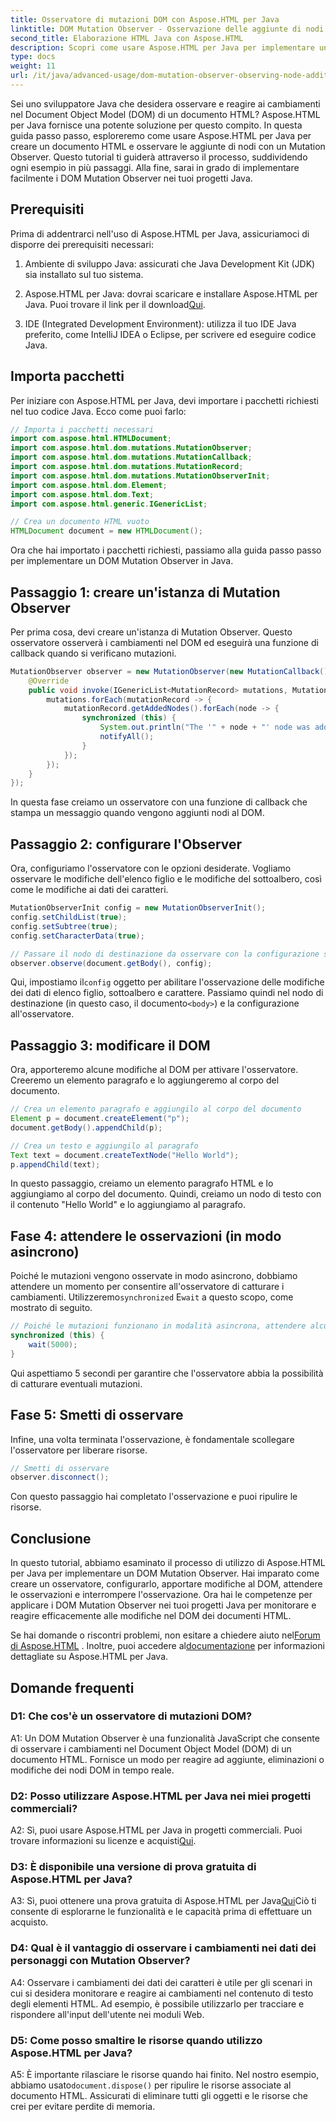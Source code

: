 ```yaml
---
title: Osservatore di mutazioni DOM con Aspose.HTML per Java
linktitle: DOM Mutation Observer - Osservazione delle aggiunte di nodi
second_title: Elaborazione HTML Java con Aspose.HTML
description: Scopri come usare Aspose.HTML per Java per implementare un DOM Mutation Observer in questa guida passo-passo. Monitora e reagisci efficacemente alle modifiche del DOM.
type: docs
weight: 11
url: /it/java/advanced-usage/dom-mutation-observer-observing-node-additions/
---
```


Sei uno sviluppatore Java che desidera osservare e reagire ai cambiamenti nel Document Object Model (DOM) di un documento HTML? Aspose.HTML per Java fornisce una potente soluzione per questo compito. In questa guida passo passo, esploreremo come usare Aspose.HTML per Java per creare un documento HTML e osservare le aggiunte di nodi con un Mutation Observer. Questo tutorial ti guiderà attraverso il processo, suddividendo ogni esempio in più passaggi. Alla fine, sarai in grado di implementare facilmente i DOM Mutation Observer nei tuoi progetti Java.

## Prerequisiti

Prima di addentrarci nell'uso di Aspose.HTML per Java, assicuriamoci di disporre dei prerequisiti necessari:

1. Ambiente di sviluppo Java: assicurati che Java Development Kit (JDK) sia installato sul tuo sistema.

2.  Aspose.HTML per Java: dovrai scaricare e installare Aspose.HTML per Java. Puoi trovare il link per il download[Qui](https://releases.aspose.com/html/java/).

3. IDE (Integrated Development Environment): utilizza il tuo IDE Java preferito, come IntelliJ IDEA o Eclipse, per scrivere ed eseguire codice Java.

## Importa pacchetti

Per iniziare con Aspose.HTML per Java, devi importare i pacchetti richiesti nel tuo codice Java. Ecco come puoi farlo:

```java
// Importa i pacchetti necessari
import com.aspose.html.HTMLDocument;
import com.aspose.html.dom.mutations.MutationObserver;
import com.aspose.html.dom.mutations.MutationCallback;
import com.aspose.html.dom.mutations.MutationRecord;
import com.aspose.html.dom.mutations.MutationObserverInit;
import com.aspose.html.dom.Element;
import com.aspose.html.dom.Text;
import com.aspose.html.generic.IGenericList;

// Crea un documento HTML vuoto
HTMLDocument document = new HTMLDocument();
```

Ora che hai importato i pacchetti richiesti, passiamo alla guida passo passo per implementare un DOM Mutation Observer in Java.

## Passaggio 1: creare un'istanza di Mutation Observer

Per prima cosa, devi creare un'istanza di Mutation Observer. Questo osservatore osserverà i cambiamenti nel DOM ed eseguirà una funzione di callback quando si verificano mutazioni.

```java
MutationObserver observer = new MutationObserver(new MutationCallback() {
    @Override
    public void invoke(IGenericList<MutationRecord> mutations, MutationObserver mutationObserver) {
        mutations.forEach(mutationRecord -> {
            mutationRecord.getAddedNodes().forEach(node -> {
                synchronized (this) {
                    System.out.println("The '" + node + "' node was added to the document.");
                    notifyAll();
                }
            });
        });
    }
});
```

In questa fase creiamo un osservatore con una funzione di callback che stampa un messaggio quando vengono aggiunti nodi al DOM.

## Passaggio 2: configurare l'Observer

Ora, configuriamo l'osservatore con le opzioni desiderate. Vogliamo osservare le modifiche dell'elenco figlio e le modifiche del sottoalbero, così come le modifiche ai dati dei caratteri.

```java
MutationObserverInit config = new MutationObserverInit();
config.setChildList(true);
config.setSubtree(true);
config.setCharacterData(true);

// Passare il nodo di destinazione da osservare con la configurazione specificata
observer.observe(document.getBody(), config);
```

 Qui, impostiamo il`config` oggetto per abilitare l'osservazione delle modifiche dei dati di elenco figlio, sottoalbero e carattere. Passiamo quindi nel nodo di destinazione (in questo caso, il documento`<body>`) e la configurazione all'osservatore.

## Passaggio 3: modificare il DOM

Ora, apporteremo alcune modifiche al DOM per attivare l'osservatore. Creeremo un elemento paragrafo e lo aggiungeremo al corpo del documento.

```java
// Crea un elemento paragrafo e aggiungilo al corpo del documento
Element p = document.createElement("p");
document.getBody().appendChild(p);

// Crea un testo e aggiungilo al paragrafo
Text text = document.createTextNode("Hello World");
p.appendChild(text);
```

In questo passaggio, creiamo un elemento paragrafo HTML e lo aggiungiamo al corpo del documento. Quindi, creiamo un nodo di testo con il contenuto "Hello World" e lo aggiungiamo al paragrafo.

## Fase 4: attendere le osservazioni (in modo asincrono)

Poiché le mutazioni vengono osservate in modo asincrono, dobbiamo attendere un momento per consentire all'osservatore di catturare i cambiamenti. Utilizzeremo`synchronized` E`wait` a questo scopo, come mostrato di seguito.

```java
// Poiché le mutazioni funzionano in modalità asincrona, attendere alcuni secondi
synchronized (this) {
    wait(5000);
}
```

Qui aspettiamo 5 secondi per garantire che l'osservatore abbia la possibilità di catturare eventuali mutazioni.

## Fase 5: Smetti di osservare

Infine, una volta terminata l'osservazione, è fondamentale scollegare l'osservatore per liberare risorse.

```java
// Smetti di osservare
observer.disconnect();
```

Con questo passaggio hai completato l'osservazione e puoi ripulire le risorse.

## Conclusione

In questo tutorial, abbiamo esaminato il processo di utilizzo di Aspose.HTML per Java per implementare un DOM Mutation Observer. Hai imparato come creare un osservatore, configurarlo, apportare modifiche al DOM, attendere le osservazioni e interrompere l'osservazione. Ora hai le competenze per applicare i DOM Mutation Observer nei tuoi progetti Java per monitorare e reagire efficacemente alle modifiche nel DOM dei documenti HTML.

Se hai domande o riscontri problemi, non esitare a chiedere aiuto nel[Forum di Aspose.HTML](https://forum.aspose.com/) . Inoltre, puoi accedere al[documentazione](https://reference.aspose.com/html/java/) per informazioni dettagliate su Aspose.HTML per Java.

## Domande frequenti

### D1: Che cos'è un osservatore di mutazioni DOM?

A1: Un DOM Mutation Observer è una funzionalità JavaScript che consente di osservare i cambiamenti nel Document Object Model (DOM) di un documento HTML. Fornisce un modo per reagire ad aggiunte, eliminazioni o modifiche dei nodi DOM in tempo reale.

### D2: Posso utilizzare Aspose.HTML per Java nei miei progetti commerciali?

 A2: Sì, puoi usare Aspose.HTML per Java in progetti commerciali. Puoi trovare informazioni su licenze e acquisti[Qui](https://purchase.aspose.com/buy).

### D3: È disponibile una versione di prova gratuita di Aspose.HTML per Java?

 A3: Sì, puoi ottenere una prova gratuita di Aspose.HTML per Java[Qui](https://releases.aspose.com/)Ciò ti consente di esplorarne le funzionalità e le capacità prima di effettuare un acquisto.

### D4: Qual è il vantaggio di osservare i cambiamenti nei dati dei personaggi con Mutation Observer?

A4: Osservare i cambiamenti dei dati dei caratteri è utile per gli scenari in cui si desidera monitorare e reagire ai cambiamenti nel contenuto di testo degli elementi HTML. Ad esempio, è possibile utilizzarlo per tracciare e rispondere all'input dell'utente nei moduli Web.

### D5: Come posso smaltire le risorse quando utilizzo Aspose.HTML per Java?

 A5: È importante rilasciare le risorse quando hai finito. Nel nostro esempio, abbiamo usato`document.dispose()` per ripulire le risorse associate al documento HTML. Assicurati di eliminare tutti gli oggetti e le risorse che crei per evitare perdite di memoria.